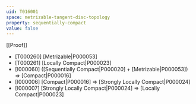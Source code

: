 ```yaml
---
uid: T016001
space: metrizable-tangent-disc-topology
property: sequentially-compact
value: false
---
```

[[Proof]]

* [T000260] [Metrizable|P000053]
* [T000261] [Locally Compact|P000023]
* [I000060] ([Sequentially Compact|P000020] + [Metrizable|P000053]) => [Compact|P000016]
* [I000006] [Compact|P000016] => [Strongly Locally Compact|P000024]
* [I000007] [Strongly Locally Compact|P000024] => [Locally Compact|P000023]

